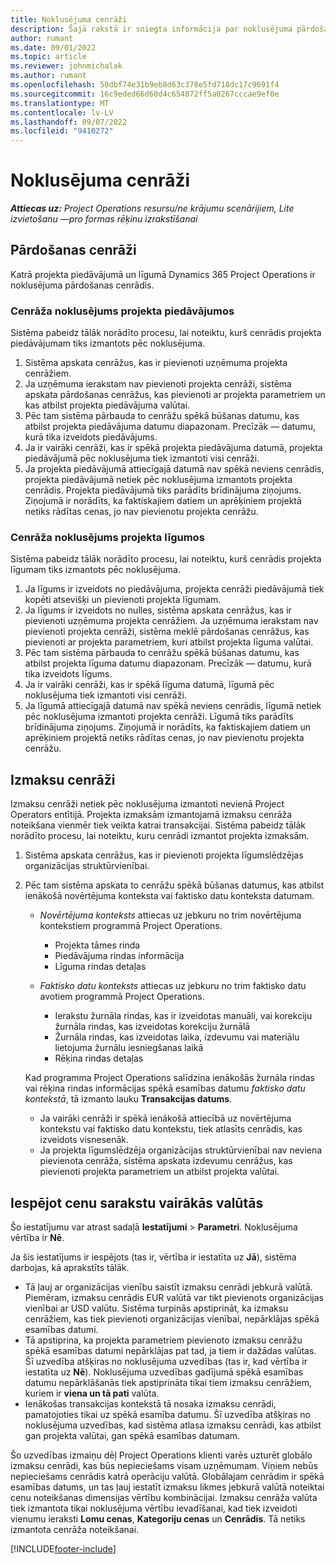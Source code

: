 ```yaml
---
title: Noklusējuma cenrāži
description: Šajā rakstā ir sniegta informācija par noklusējuma pārdošanas un izmaksu cenrāžiem programmā Project Operations.
author: rumant
ms.date: 09/01/2022
ms.topic: article
ms.reviewer: johnmichalak
ms.author: rumant
ms.openlocfilehash: 50dbf74e31b9eb8d63c378e5fd718dc17c9691f4
ms.sourcegitcommit: 16c9eded66d60d4c654872ff5a0267cccae9ef0e
ms.translationtype: MT
ms.contentlocale: lv-LV
ms.lasthandoff: 09/07/2022
ms.locfileid: "9410272"
---
```

# <a name="default-price-lists"></a>Noklusējuma cenrāži

_**Attiecas uz:** Project Operations resursu/ne krājumu scenārijiem, Lite izvietošanu —pro formas rēķinu izrakstīšanai_

## <a name="sales-price-lists"></a>Pārdošanas cenrāži

Katrā projekta piedāvājumā un līgumā Dynamics 365 Project Operations ir noklusējuma pārdošanas cenrādis. 

### <a name="price-list-default-on-project-quotes"></a>Cenrāža noklusējums projekta piedāvājumos
Sistēma pabeidz tālāk norādīto procesu, lai noteiktu, kurš cenrādis projekta piedāvājumam tiks izmantots pēc noklusējuma.

1. Sistēma apskata cenrāžus, kas ir pievienoti uzņēmuma projekta cenrāžiem. 
1. Ja uzņēmuma ierakstam nav pievienoti projekta cenrāži, sistēma apskata pārdošanas cenrāžus, kas pievienoti ar projekta parametriem un kas atbilst projekta piedāvājuma valūtai.
1. Pēc tam sistēma pārbauda to cenrāžu spēkā būšanas datumu, kas atbilst projekta piedāvājuma datumu diapazonam. Precīzāk — datumu, kurā tika izveidots piedāvājums.
1. Ja ir vairāki cenrāži, kas ir spēkā projekta piedāvājuma datumā, projekta piedāvājumā pēc noklusējuma tiek izmantoti visi cenrāži.
1. Ja projekta piedāvājumā attiecīgajā datumā nav spēkā neviens cenrādis, projekta piedāvājumā netiek pēc noklusējuma izmantots projekta cenrādis. Projekta piedāvājumā tiks parādīts brīdinājuma ziņojums. Ziņojumā ir norādīts, ka faktiskajiem datiem un aprēķiniem projektā netiks rādītas cenas, jo nav pievienotu projekta cenrāžu.

### <a name="price-list-default-on-project-contracts"></a>Cenrāža noklusējums projekta līgumos 
Sistēma pabeidz tālāk norādīto procesu, lai noteiktu, kurš cenrādis projekta līgumam tiks izmantots pēc noklusējuma.

1. Ja līgums ir izveidots no piedāvājuma, projekta cenrāži piedāvājumā tiek kopēti atsevišķi un pievienoti projekta līgumam.
1. Ja līgums ir izveidots no nulles, sistēma apskata cenrāžus, kas ir pievienoti uzņēmuma projekta cenrāžiem. Ja uzņēmuma ierakstam nav pievienoti projekta cenrāži, sistēma meklē pārdošanas cenrāžus, kas pievienoti ar projekta parametriem, kuri atbilst projekta līguma valūtai.
1. Pēc tam sistēma pārbauda to cenrāžu spēkā būšanas datumu, kas atbilst projekta līguma datumu diapazonam. Precīzāk — datumu, kurā tika izveidots līgums.
1. Ja ir vairāki cenrāži, kas ir spēkā līguma datumā, līgumā pēc noklusējuma tiek izmantoti visi cenrāži.
1. Ja līgumā attiecīgajā datumā nav spēkā neviens cenrādis, līgumā netiek pēc noklusējuma izmantoti projekta cenrāži. Līgumā tiks parādīts brīdinājuma ziņojums. Ziņojumā ir norādīts, ka faktiskajiem datiem un aprēķiniem projektā netiks rādītas cenas, jo nav pievienotu projekta cenrāžu.

## <a name="cost-price-lists"></a>Izmaksu cenrāži

Izmaksu cenrāži netiek pēc noklusējuma izmantoti nevienā Project Operators entītijā. Projekta izmaksām izmantojamā izmaksu cenrāža noteikšana vienmēr tiek veikta katrai transakcijai. Sistēma pabeidz tālāk norādīto procesu, lai noteiktu, kuru cenrādi izmantot projekta izmaksām.

1. Sistēma apskata cenrāžus, kas ir pievienoti projekta līgumslēdzējas organizācijas struktūrvienībai.
1. Pēc tam sistēma apskata to cenrāžu spēkā būšanas datumus, kas atbilst ienākošā novērtējuma konteksta vai faktisko datu konteksta datumam.

    - *Novērtējuma konteksts* attiecas uz jebkuru no trim novērtējuma kontekstiem programmā Project Operations.

        - Projekta tāmes rinda
        - Piedāvājuma rindas informācija
        - Līguma rindas detaļas

    - *Faktisko datu konteksts* attiecas uz jebkuru no trim faktisko datu avotiem programmā Project Operations.

       - Ierakstu žurnāla rindas, kas ir izveidotas manuāli, vai korekciju žurnāla rindas, kas izveidotas korekciju žurnālā
       - Žurnāla rindas, kas izveidotas laika, izdevumu vai materiālu lietojuma žurnālu iesniegšanas laikā
       - Rēķina rindas detaļas

    Kad programma Project Operations salīdzina ienākošās žurnāla rindas vai rēķina rindas informācijas spēkā esamības datumu *faktisko datu kontekstā*, tā izmanto lauku **Transakcijas datums**.

    - Ja vairāki cenrāži ir spēkā ienākošā attiecībā uz novērtējuma kontekstu vai faktisko datu kontekstu, tiek atlasīts cenrādis, kas izveidots visnesenāk.
    - Ja projekta līgumslēdzēja organizācijas struktūrvienībai nav neviena pievienota cenrāža, sistēma apskata izdevumu cenrāžus, kas pievienoti projekta parametriem un atbilst projekta valūtai.

## <a name="enable-multi-currency-cost-price-list"></a>Iespējot cenu sarakstu vairākās valūtās

Šo iestatījumu var atrast sadaļā **Iestatījumi** \> **Parametri**. Noklusējuma vērtība ir **Nē**.

Ja šis iestatījums ir iespējots (tas ir, vērtība ir iestatīta uz **Jā**), sistēma darbojas, kā aprakstīts tālāk.

- Tā ļauj ar organizācijas vienību saistīt izmaksu cenrādi jebkurā valūtā. Piemēram, izmaksu cenrādis EUR valūtā var tikt pievienots organizācijas vienībai ar USD valūtu. Sistēma turpinās apstiprināt, ka izmaksu cenrāžiem, kas tiek pievienoti organizācijas vienībai, nepārklājas spēkā esamības datumi.
- Tā apstiprina, ka projekta parametriem pievienoto izmaksu cenrāžu spēkā esamības datumi nepārklājas pat tad, ja tiem ir dažādas valūtas. Šī uzvedība atšķiras no noklusējuma uzvedības (tas ir, kad vērtība ir iestatīta uz **Nē**). Noklusējuma uzvedības gadījumā spēkā esamības datumu nepārklāšanās tiek apstiprināta tikai tiem izmaksu cenrāžiem, kuriem ir **viena un tā pati** valūta.
- Ienākošas transakcijas kontekstā tā nosaka izmaksu cenrādi, pamatojoties tikai uz spēkā esamība datumu. Šī uzvedība atšķiras no noklusējuma uzvedības, kad sistēma atlasa izmaksu cenrādi, kas atbilst gan projekta valūtai, gan spēkā esamības datumam.

Šo uzvedības izmaiņu dēļ Project Operations klienti varēs uzturēt globālo izmaksu cenrādi, kas būs nepieciešams visam uzņēmumam. Viņiem nebūs nepieciešams cenrādis katrā operāciju valūtā. Globālajam cenrādim ir spēkā esamības datums, un tas ļauj iestatīt izmaksu likmes jebkurā valūtā noteiktai cenu noteikšanas dimensijas vērtību kombinācijai. Izmaksu cenrāža valūta tiek izmantota tikai noklusējuma vērtību ievadīšanai, kad tiek izveidoti vienumu ieraksti **Lomu cenas**, **Kategoriju cenas** un **Cenrādis**. Tā netiks izmantota cenrāža noteikšanai.

[!INCLUDE[footer-include](../includes/footer-banner.md)]

